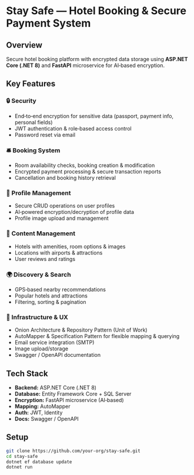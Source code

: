 # Stay Safe — Hotel Booking & Secure Payment System  

## Overview  
Secure hotel booking platform with encrypted data storage using **ASP.NET Core (.NET 8)** and **FastAPI** microservice for AI‑based encryption.  

## Key Features  

### 🔒 Security  
- End‑to‑end encryption for sensitive data (passport, payment info, personal fields)  
- JWT authentication & role‑based access control  
- Password reset via email  

### 🛎️ Booking System  
- Room availability checks, booking creation & modification  
- Encrypted payment processing & secure transaction reports  
- Cancellation and booking history retrieval  

### 👤 Profile Management  
- Secure CRUD operations on user profiles  
- AI‑powered encryption/decryption of profile data  
- Profile image upload and management  

### 🏨 Content Management  
- Hotels with amenities, room options & images  
- Locations with airports & attractions  
- User reviews and ratings  

### 🌍 Discovery & Search  
- GPS‑based nearby recommendations  
- Popular hotels and attractions  
- Filtering, sorting & pagination  

### 🔧 Infrastructure & UX  
- Onion Architecture & Repository Pattern (Unit of Work)  
- AutoMapper & Specification Pattern for flexible mapping & querying  
- Email service integration (SMTP)  
- Image upload/storage  
- Swagger / OpenAPI documentation  

## Tech Stack  
- **Backend:** ASP.NET Core (.NET 8)  
- **Database:** Entity Framework Core + SQL Server  
- **Encryption:** FastAPI microservice (AI‑based)  
- **Mapping:** AutoMapper  
- **Auth:** JWT, Identity  
- **Docs:** Swagger / OpenAPI  

## Setup  
```bash
git clone https://github.com/your-org/stay-safe.git
cd stay-safe
dotnet ef database update
dotnet run

